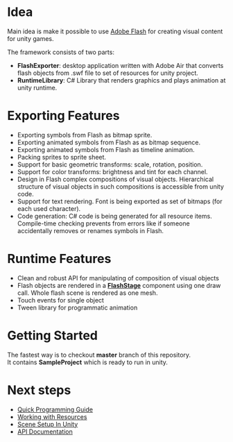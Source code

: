 # Idea

Main idea is make it possible to use [Adobe Flash](www.adobe.com/products/flash.html) for creating visual content for unity games.

The framework consists of two parts:

- **FlashExporter**: desktop application written with Adobe Air that converts flash objects from .swf file to set of resources for unity project.
- **RuntimeLibrary**: C# Library that renders graphics and plays animation at unity runtime.

# Exporting Features

- Exporting symbols from Flash as bitmap sprite.
- Exporting animated symbols from Flash as as bitmap sequence.
- Exporting animated symbols from Flash as timeline animation.
- Packing sprites to sprite sheet.
- Support for basic geometric transforms: scale, rotation, position.
- Support for color transforms: brightness and tint for each channel.
- Design in Flash complex compositions of visual objects. Hierarchical structure of visual objects in such compositions is accessible from unity code.
- Support for text rendering. Font is being exported as set of bitmaps (for each used character).
- Code generation: C# code is being generated for all resource items. Compile-time checking prevents from errors like if someone accidentally removes or renames symbols in Flash.

# Runtime Features
- Clean and robust API for manipulating of composition of visual objects
- Flash objects are rendered in a [**FlashStage**](https://github.com/nravo/flunity/wiki/Scene-Setup-In-Unity) component using one draw call. Whole flash scene is rendered as one mesh.
- Touch events for single object
- Tween library for programmatic animation

# Getting Started

The fastest way is to checkout **master** branch of this repository.  
It contains **SampleProject** which is ready to run in unity.

# Next steps

- [Quick Programming Guide](https://github.com/nravo/flunity/wiki/Quick-Programming-Guide)
- [Working with Resources](https://github.com/nravo/flunity/wiki/Working-with-Resources)
- [Scene Setup In Unity](https://github.com/nravo/flunity/wiki/Scene-Setup-In-Unity)
- [API Documentation](http://nravo.github.io/flunity/ref/html/namespace_flunity.html)
